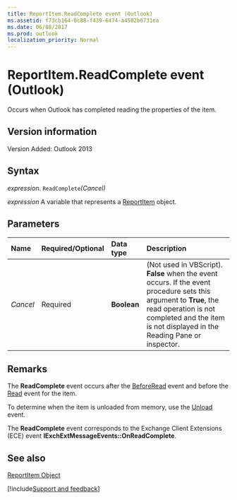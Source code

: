 ```yaml
---
title: ReportItem.ReadComplete event (Outlook)
ms.assetid: f73cb164-0c88-f439-6474-a4502b6731ea
ms.date: 06/08/2017
ms.prod: outlook
localization_priority: Normal
---
```



# ReportItem.ReadComplete event (Outlook)
Occurs when Outlook has completed reading the properties of the item.

## Version information

Version Added: Outlook 2013 


## Syntax

_expression_. `ReadComplete`_(Cancel)_

_expression_ A variable that represents a [ReportItem](Outlook.ReportItem.md) object.


## Parameters



|Name|Required/Optional|Data type|Description|
|:-----|:-----|:-----|:-----|
| _Cancel_|Required| **Boolean**|(Not used in VBScript).  **False** when the event occurs. If the event procedure sets this argument to **True**, the read operation is not completed and the item is not displayed in the Reading Pane or inspector.|

## Remarks

The  **ReadComplete** event occurs after the [BeforeRead](Outlook.ReportItem.BeforeRead.md) event and before the [Read](Outlook.ReportItem.Read.md) event for the item.

To determine when the item is unloaded from memory, use the [Unload](Outlook.ReportItem.Unload.md) event.

The  **ReadComplete** event corresponds to the Exchange Client Extensions (ECE) event **IExchExtMessageEvents::OnReadComplete**.


## See also


[ReportItem Object](Outlook.ReportItem.md)

[!include[Support and feedback](~/includes/feedback-boilerplate.md)]